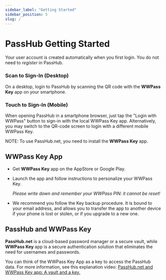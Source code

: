 ```yaml
---
sidebar_label: "Getting Started"
sidebar_position: 5
slug: /
---
```


# PassHub Getting Started

Your user account is created automatically when you first login. You do not need to _register_ in PassHub.

### Scan to Sign-In (Desktop)

On a desktop, login to PassHub by scanning the QR code with the **WWPass Key** app on your smartphone.

### Touch to Sign-In (Mobile)

When opening PassHub in a smartphone browser, just tap the "Login with WWPass" button to sign-in with the local WWPass Key app. Alternatively, you may switch to the QR-code screen to login with a different mobile WWPass Key.

NOTE: To use PassHub.net, you need to install the **WWPass Key** app.

## WWPass Key App

- Get **WWPass Key** app on the AppStore or Google Play.
- Launch the app and follow instructions to personalize your WWPass Key.

  _Please write down and remember your WWPass PIN: it cannot be reset!_

- We recommend you follow the Key backup procedure. It is bound to your email address, and allows you to transfer the app to another device if your phone is lost or stolen, or if you upgrade to a new one.


## PassHub and WWPass Key

**PassHub.net** is a cloud-based password manager or a secure vault, while **WWPass Key** app is a secure authentication solution that eliminates the need for usernames and passwords.

You can think of the WWPass Key App as a key to access the PassHub data. For more information, see this explanation video: [PassHub.net and WWPass Key app: A vault and a key.](https://www.youtube.com/watch?v=hue3tTY26Ek)


